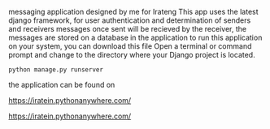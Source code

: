 messaging application designed by me for Irateng
This app uses the latest django framework, for user authentication and determination of senders and receivers 
messages once sent will be recieved by the receiver, 
the messages are stored on a database in the application
to run this application on your system, you can download this file
Open a terminal or command prompt and change to the directory where your Django project is located.

```
python manage.py runserver
```
the application can be found on

https://iratein.pythonanywhere.com/

https://iratein.pythonanywhere.com/

